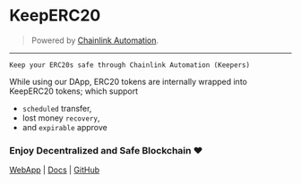 # KeepERC20

> Powered by [Chainlink Automation](https://chain.link/automation).

---

```text
Keep your ERC20s safe through Chainlink Automation (Keepers)
```

While using our DApp, ERC20 tokens are internally wrapped into KeepERC20 tokens; which support
- `scheduled` transfer,
- lost money `recovery`,
- and `expirable` approve

### Enjoy Decentralized and Safe Blockchain ❤️

[WebApp](http://keeperc20.web.app) | [Docs]() | [GitHub](https://github.com/KeepERC20)
